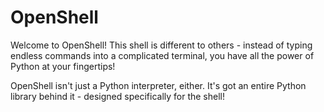 # OpenShell

Welcome to OpenShell! This shell is different to others - instead of typing endless commands into a complicated terminal, you have all the power of Python at your fingertips!

OpenShell isn't just a Python interpreter, either. It's got an entire Python library behind it - designed specifically for the shell!
